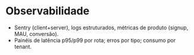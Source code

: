 # Observabilidade
- Sentry (client+server), logs estruturados, métricas de produto (signup, MAU, conversão).
- Painéis de latência p95/p99 por rota; erros por tipo; consumo por tenant.
